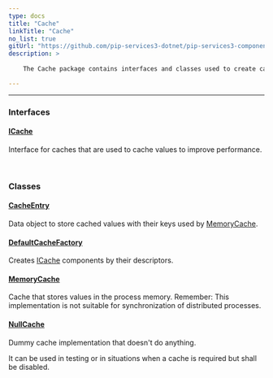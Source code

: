 ```yaml
---
type: docs
title: "Cache"
linkTitle: "Cache"
no_list: true
gitUrl: "https://github.com/pip-services3-dotnet/pip-services3-components-dotnet"
description: >
    
    The Cache package contains interfaces and classes used to create caches.

---
```

---

<div class="module-body"> 

### Interfaces

#### [ICache](icache)
Interface for caches that are used to cache values to improve performance.

<br>

### Classes

#### [CacheEntry](cache_entry)
Data object to store cached values with their keys used by [MemoryCache](memory_cache).

#### [DefaultCacheFactory](default_cache_factory)
Creates [ICache](icache) components by their descriptors.

#### [MemoryCache](memory_cache)
Cache that stores values in the process memory.
Remember: This implementation is not suitable for synchronization of distributed processes.

#### [NullCache](null_cache)
Dummy cache implementation that doesn't do anything.

It can be used in testing or in situations when a cache is required
but shall be disabled.


</div>

